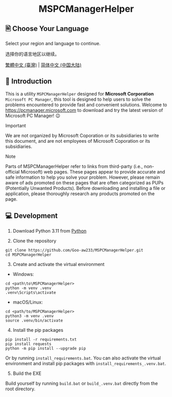 <h1 align="center">MSPCManagerHelper</h1>

## 🖹 Choose Your Language

Select your region and language to continue.

选择你的语言地区以继续。

[繁體中文 (臺灣)](./README.zh-tw.md) | [简体中文 (中国大陆)](./README.zh-cn.md)

## 👏 Introduction

This is a utility `MSPCManagerHelper` designed for **Microsoft Corporation** `Microsoft PC Manager`, this tool is designed to help users to solve the problems encountered to provide fast and convenient solutions. Welcome to <https://pcmanager.microsoft.com> to download and try the latest version of Microsoft PC Manager! 😉

> [!IMPORTANT]
> We are not organized by Microsoft Coporation or its subsidiaries to write this document, and are not employees of Microsoft Coporation or its subsidiaries.

> [!NOTE]
> Parts of MSPCManagerHelper refer to links from third-party (i.e., non-official Microsoft) web pages. These pages appear to provide accurate and safe information to help you solve your problem. However, please remain aware of ads promoted on these pages that are often categorized as PUPs (Potentially Unwanted Products). Before downloading and installing a file or application, please thoroughly research any products promoted on the page.

## 💻 Development

1. Download Python 3.11 from [Python](https://www.python.org/downloads)

2. Clone the repository

```
git clone https://github.com/Goo-aw233/MSPCManagerHelper.git
cd MSPCManagerHelper
```

3. Create and activate the virtual environment

- Windows: 

```
cd <path\to\MSPCManagerHelper>
python -m venv .venv
.venv\Scripts\activate
```

- macOS/Linux: 

```
cd <path/to/MSPCManagerHelper>
python3 -m venv .venv
source .venv/bin/activate
```

4. Install the pip packages

```
pip install -r requirements.txt
pip install requests
python -m pip install --upgrade pip
```

Or by running `install_requirements.bat`.
You can also activate the virtual environment and install pip packages with `install_requirements_.venv.bat`.

5. Build the EXE

Build yourself by running `build.bat` or `build_.venv.bat` directly from the root directory.

